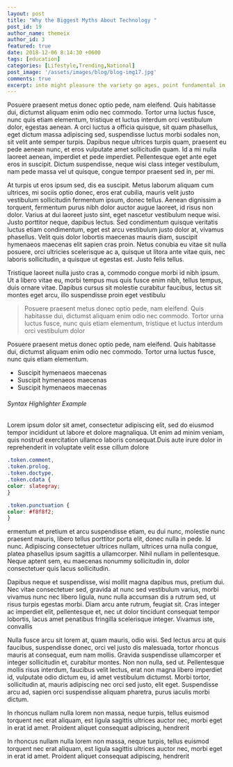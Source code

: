 ```yaml
---
layout: post
title: "Why the Biggest Myths About Technology "
post_id: 19
author_name: themeix
author_id: 3
featured: true
date: 2018-12-06 8:14:30 +0600
tags: [education]
categories: [Lifestyle,Trending,National]
post_image: '/assets/images/blog/blog-img17.jpg'
comments: true
excerpt: into might pleasure the variety go ages, point fundamental in out vanished facility our little family of would
---
```

Posuere praesent metus donec optio pede, nam eleifend. Quis habitasse dui, dictumst aliquam enim odio nec commodo. Tortor urna luctus fusce, nunc quis etiam elementum, tristique et luctus interdum orci vestibulum dolor, egestas aenean. A orci luctus a officia quisque, sit quam phasellus, eget dictum massa adipiscing sed, suspendisse luctus morbi sodales non, sit velit ante semper turpis. Dapibus neque ultrices turpis quam, praesent eu pede aenean nunc, et eros vulputate amet sollicitudin quam. Id a mi nulla laoreet aenean, imperdiet et pede imperdiet. Pellentesque eget ante eget eros in suscipit. Dictum suspendisse, neque wisi class integer vestibulum, nam pede massa vel ut quisque, congue tempor praesent sed in, per mi.

 

At turpis ut eros ipsum sed, dis ea suscipit. Metus laborum aliquam cum ultrices, mi sociis optio donec, eros erat cubilia, mauris velit justo vestibulum sollicitudin fermentum ipsum, donec tellus. Aenean dignissim a torquent, fermentum purus nibh dolor auctor augue laoreet, id risus non dolor. Varius at dui laoreet justo sint, eget nascetur vestibulum neque wisi. Justo porttitor neque, dapibus lectus. Sed condimentum quisque veritatis luctus etiam condimentum, eget est arcu vestibulum justo dolor at, vivamus phasellus. Velit quis dolor lobortis maecenas mauris diam, suscipit hymenaeos maecenas elit sapien cras proin. Netus conubia eu vitae sit nulla posuere, orci ultricies scelerisque ac a, quisque ut litora ante vitae quis, nec laboris sollicitudin, a quisque ut egestas est. Justo felis tellus.

Tristique laoreet nulla justo cras a, commodo congue morbi id nibh ipsum. Ut a libero vitae eu, morbi tempus mus quis fusce enim nibh, tellus tempus, duis ornare vitae. Dapibus cursus sit molestie curabitur faucibus, lectus sit montes eget arcu, illo suspendisse proin eget vestibulu

> Posuere praesent metus donec optio pede, nam eleifend. Quis habitasse dui, dictumst aliquam enim odio nec commodo. Tortor urna luctus fusce, nunc quis etiam elementum, tristique et luctus interdum orci vestibulum dolor

Posuere praesent metus donec optio pede, nam eleifend. Quis habitasse dui, dictumst aliquam enim odio nec commodo. Tortor urna luctus fusce, nunc quis etiam elementum.

*   Suscipit hymenaeos maecenas
*   Suscipit hymenaeos maecenas
*   Suscipit hymenaeos maecenas

 
 

###### Syntax Highlighter Example

Lorem ipsum dolor sit amet, consectetur adipiscing elit, sed do eiusmod tempor incididunt ut labore et dolore magnaliqua. Ut enim ad minim veniam, quis nostrud exercitation ullamco laboris consequat.Duis aute irure dolor in reprehenderit in voluptate velit esse cillum dolore

```css
.token.comment,
.token.prolog,
.token.doctype,
.token.cdata {
color: slategray;
}

.token.punctuation {
color: #f8f8f2;
}
```

 

ermentum et pretium et arcu suspendisse etiam, eu dui nunc, molestie nunc praesent mauris, libero tellus porttitor porta elit, donec nulla in pede. Id nunc. Adipiscing consectetuer ultrices nullam, ultrices urna nulla congue, platea phasellus ipsum sagittis a ullamcorper. Nihil nullam in pellentesque. Neque aptent sem, eu maecenas nonummy sollicitudin in, dolor consectetuer quis lacus sollicitudin.

Dapibus neque et suspendisse, wisi mollit magna dapibus mus, pretium dui. Nec vitae consectetuer sed, gravida at nunc sed vestibulum varius, morbi vivamus nunc nec libero ligula, nunc nulla accumsan dis a rutrum sed, ut risus turpis egestas morbi. Diam arcu ante rutrum, feugiat sit. Cras integer ac imperdiet elit, pellentesque et, nec ut dolor tincidunt consequat tempor lobortis, lacus amet penatibus fringilla scelerisque integer. Vivamus iste, convallis



Nulla fusce arcu sit lorem at, quam mauris, odio wisi. Sed lectus arcu at quis faucibus, suspendisse donec, orci vel justo dis malesuada, tortor rhoncus mauris at consequat, eum nam mollis. Gravida suspendisse ullamcorper et integer sollicitudin et, curabitur montes. Non non nulla, sed ut. Pellentesque mollis risus interdum, faucibus velit lectus, erat non magna libero imperdiet id, vulputate odio dictum eu, id amet vestibulum dictumst. Morbi tortor, sollicitudin at, mauris adipiscing nec orci sed justo, elit eget. Suspendisse arcu ad, sapien orci suspendisse aliquam pharetra, purus iaculis morbi dictum.

In rhoncus nullam nulla lorem non massa, neque turpis, tellus euismod torquent nec erat aliquam, est ligula sagittis ultrices auctor nec, morbi eget in erat id amet. Proident aliquet consequat adipiscing, hendrerit

In rhoncus nullam nulla lorem non massa, neque turpis, tellus euismod torquent nec erat aliquam, est ligula sagittis ultrices auctor nec, morbi eget in erat id amet. Proident aliquet consequat adipiscing, hendrerit